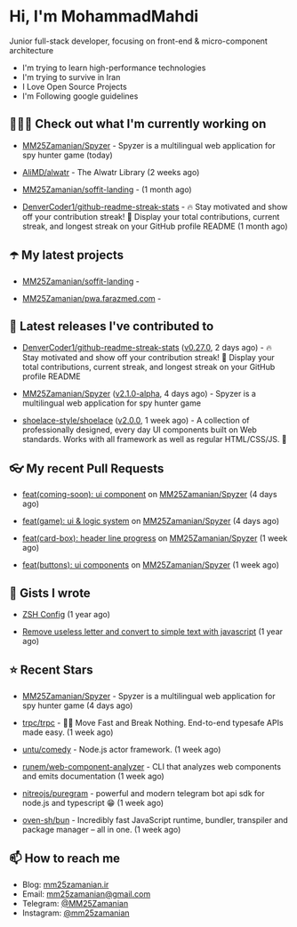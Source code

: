 # Hi, I'm MohammadMahdi

Junior full-stack developer, focusing on front-end & micro-component architecture

- I'm trying to learn high-performance technologies
- I'm trying to survive in Iran
- I Love Open Source Projects
- I'm Following google guidelines

## 👨🏻‍💻 Check out what I'm currently working on



- [MM25Zamanian/Spyzer](https://github.com/MM25Zamanian/Spyzer) - Spyzer is a multilingual web application for spy hunter game (today)

- [AliMD/alwatr](https://github.com/AliMD/alwatr) - The Alwatr Library (2 weeks ago)

- [MM25Zamanian/soffit-landing](https://github.com/MM25Zamanian/soffit-landing) -  (1 month ago)

- [DenverCoder1/github-readme-streak-stats](https://github.com/DenverCoder1/github-readme-streak-stats) - 🔥 Stay motivated and show off your contribution streak! 🌟 Display your total contributions, current streak, and longest streak on your GitHub profile README (1 month ago)

## ☂️ My latest projects



- [MM25Zamanian/soffit-landing](https://github.com/MM25Zamanian/soffit-landing) - 

- [MM25Zamanian/pwa.farazmed.com](https://github.com/MM25Zamanian/pwa.farazmed.com) - 

## 🎉 Latest releases I've contributed to



- [DenverCoder1/github-readme-streak-stats](https://github.com/DenverCoder1/github-readme-streak-stats) ([v0.27.0](https://github.com/DenverCoder1/github-readme-streak-stats/releases/tag/v0.27.0), 2 days ago) - 🔥 Stay motivated and show off your contribution streak! 🌟 Display your total contributions, current streak, and longest streak on your GitHub profile README

- [MM25Zamanian/Spyzer](https://github.com/MM25Zamanian/Spyzer) ([v2.1.0-alpha](https://github.com/MM25Zamanian/Spyzer/releases/tag/v2.1.0-alpha), 4 days ago) - Spyzer is a multilingual web application for spy hunter game

- [shoelace-style/shoelace](https://github.com/shoelace-style/shoelace) ([v2.0.0](https://github.com/shoelace-style/shoelace/releases/tag/v2.0.0), 1 week ago) - A collection of professionally designed, every day UI components built on Web standards. Works with all framework as well as regular HTML/CSS/JS. 🥾

## 👓 My recent Pull Requests



- [feat(coming-soon): ui component](https://github.com/MM25Zamanian/Spyzer/pull/64) on [MM25Zamanian/Spyzer](https://github.com/MM25Zamanian/Spyzer) (4 days ago)

- [feat(game): ui &amp; logic system](https://github.com/MM25Zamanian/Spyzer/pull/63) on [MM25Zamanian/Spyzer](https://github.com/MM25Zamanian/Spyzer) (4 days ago)

- [feat(card-box): header line progress](https://github.com/MM25Zamanian/Spyzer/pull/61) on [MM25Zamanian/Spyzer](https://github.com/MM25Zamanian/Spyzer) (1 week ago)

- [feat(buttons): ui components](https://github.com/MM25Zamanian/Spyzer/pull/60) on [MM25Zamanian/Spyzer](https://github.com/MM25Zamanian/Spyzer) (1 week ago)

## 📓 Gists I wrote



- [ZSH Config](https://gist.github.com/fc1960135cf54fd5fae966c637455ffe) (1 year ago)

- [Remove useless letter and convert to simple text with javascript](https://gist.github.com/2249ec3b4dfe1de7693d6412beeba5a0) (1 year ago)

## ⭐ Recent Stars



- [MM25Zamanian/Spyzer](https://github.com/MM25Zamanian/Spyzer) - Spyzer is a multilingual web application for spy hunter game (4 days ago)

- [trpc/trpc](https://github.com/trpc/trpc) - 🧙‍♀️  Move Fast and Break Nothing. End-to-end typesafe APIs made easy.  (1 week ago)

- [untu/comedy](https://github.com/untu/comedy) - Node.js actor framework. (1 week ago)

- [runem/web-component-analyzer](https://github.com/runem/web-component-analyzer) - CLI that analyzes web components and emits documentation (1 week ago)

- [nitreojs/puregram](https://github.com/nitreojs/puregram) - powerful and modern telegram bot api sdk for node.js and typescript 😁 (1 week ago)

- [oven-sh/bun](https://github.com/oven-sh/bun) - Incredibly fast JavaScript runtime, bundler, transpiler and package manager – all in one. (1 week ago)

## 📫 How to reach me

- Blog: [mm25zamanian.ir](https://mm25zamanian.ir)
- Email: [mm25zamanian@gmail.com](mailto://mm25zamanian@gmail.com)
- Telegram: [@MM25Zamanian](https://t.me/MM25Zamanian)
- Instagram: [@mm25zamanian](https://instagram.com/mm25zamanian)
